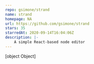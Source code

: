 ```yaml
---
repo: gsimone/strand
name: strand
homepage: NA
url: https://github.com/gsimone/strand
stars: 35
starredAt: 2020-09-14T16:04:06Z
description: |-
    A simple React-based node editor
---
```


[object Object]

